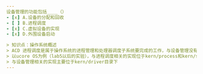 ```yaml
---
设备管理的功能包括____（）
- [x] A.设备的分配和回收
- [ ] B.进程调度
- [x] C.虚拟设备的实现
- [x] D.外围设备启动

> 知识点：操作系统概述
> ACD 进程调度是属于操作系统的进程管理和处理器调度子系统要完成的工作，与设备管理没有直接关系 
> 以ucore OS为例（lab5以后的实验），与进程调度相关的实现位于kern/process和kern/schedule目录下；
> 与设备管理相关的实现主要位于kern/driver目录下
---
```


